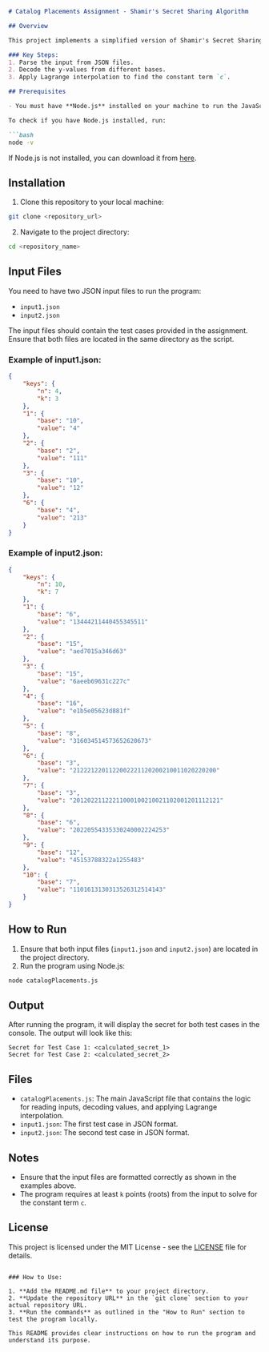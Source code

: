 ```markdown
# Catalog Placements Assignment - Shamir's Secret Sharing Algorithm

## Overview

This project implements a simplified version of Shamir's Secret Sharing algorithm. The goal is to find the constant term `c` of an unknown polynomial using the provided test cases in JSON format. The program uses Lagrange interpolation to calculate the constant term from the given encoded points.

### Key Steps:
1. Parse the input from JSON files.
2. Decode the y-values from different bases.
3. Apply Lagrange interpolation to find the constant term `c`.

## Prerequisites

- You must have **Node.js** installed on your machine to run the JavaScript code.

To check if you have Node.js installed, run:

```bash
node -v
```

If Node.js is not installed, you can download it from [here](https://nodejs.org/).

## Installation

1. Clone this repository to your local machine:

```bash
git clone <repository_url>
```

2. Navigate to the project directory:

```bash
cd <repository_name>
```

## Input Files

You need to have two JSON input files to run the program:

- `input1.json`
- `input2.json`

The input files should contain the test cases provided in the assignment. Ensure that both files are located in the same directory as the script.

### Example of input1.json:

```json
{
    "keys": {
        "n": 4,
        "k": 3
    },
    "1": {
        "base": "10",
        "value": "4"
    },
    "2": {
        "base": "2",
        "value": "111"
    },
    "3": {
        "base": "10",
        "value": "12"
    },
    "6": {
        "base": "4",
        "value": "213"
    }
}
```

### Example of input2.json:

```json
{
    "keys": {
        "n": 10,
        "k": 7
    },
    "1": {
        "base": "6",
        "value": "13444211440455345511"
    },
    "2": {
        "base": "15",
        "value": "aed7015a346d63"
    },
    "3": {
        "base": "15",
        "value": "6aeeb69631c227c"
    },
    "4": {
        "base": "16",
        "value": "e1b5e05623d881f"
    },
    "5": {
        "base": "8",
        "value": "316034514573652620673"
    },
    "6": {
        "base": "3",
        "value": "2122212201122002221120200210011020220200"
    },
    "7": {
        "base": "3",
        "value": "20120221122211000100210021102001201112121"
    },
    "8": {
        "base": "6",
        "value": "20220554335330240002224253"
    },
    "9": {
        "base": "12",
        "value": "45153788322a1255483"
    },
    "10": {
        "base": "7",
        "value": "1101613130313526312514143"
    }
}
```

## How to Run

1. Ensure that both input files (`input1.json` and `input2.json`) are located in the project directory.
2. Run the program using Node.js:

```bash
node catalogPlacements.js
```

## Output

After running the program, it will display the secret for both test cases in the console. The output will look like this:

```
Secret for Test Case 1: <calculated_secret_1>
Secret for Test Case 2: <calculated_secret_2>
```

## Files

- `catalogPlacements.js`: The main JavaScript file that contains the logic for reading inputs, decoding values, and applying Lagrange interpolation.
- `input1.json`: The first test case in JSON format.
- `input2.json`: The second test case in JSON format.

## Notes

- Ensure that the input files are formatted correctly as shown in the examples above.
- The program requires at least `k` points (roots) from the input to solve for the constant term `c`.

## License

This project is licensed under the MIT License - see the [LICENSE](LICENSE) file for details.
```

### How to Use:

1. **Add the README.md file** to your project directory.
2. **Update the repository URL** in the `git clone` section to your actual repository URL.
3. **Run the commands** as outlined in the "How to Run" section to test the program locally.

This README provides clear instructions on how to run the program and understand its purpose.
